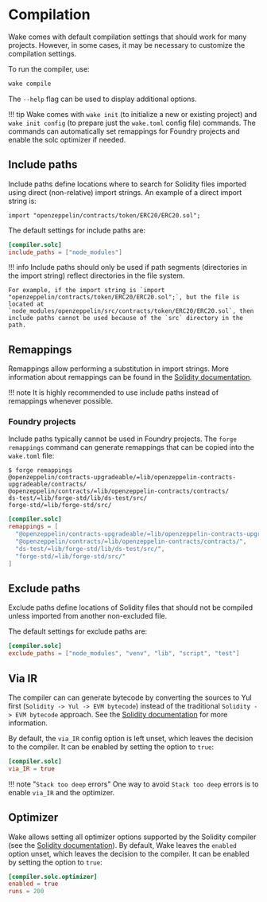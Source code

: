 # Compilation

Wake comes with default compilation settings that should work for many projects.
However, in some cases, it may be necessary to customize the compilation settings.

To run the compiler, use:
```sh
wake compile
```

The `--help` flag can be used to display additional options.

!!! tip
    Wake comes with `wake init` (to initialize a new or existing project) and `wake init config` (to prepare just the `wake.toml` config file) commands.
    The commands can automatically set remappings for Foundry projects and enable the solc optimizer if needed.

## Include paths

Include paths define locations where to search for Solidity files imported using direct (non-relative) import strings.
An example of a direct import string is:
```solidity
import "openzeppelin/contracts/token/ERC20/ERC20.sol";
```

The default settings for include paths are:
```toml title="wake.toml"
[compiler.solc]
include_paths = ["node_modules"]
```

!!! info
    Include paths should only be used if path segments (directories in the import string) reflect directories in the file system.

    For example, if the import string is `import "openzeppelin/contracts/token/ERC20/ERC20.sol";`, but the file is located at `node_modules/openzeppelin/src/contracts/token/ERC20/ERC20.sol`, then include paths cannot be used because of the `src` directory in the path.

## Remappings

Remappings allow performing a substitution in import strings. More information about remappings can be found in the [Solidity documentation](https://docs.soliditylang.org/en/latest/path-resolution.html#import-remapping).

!!! note
    It is highly recommended to use include paths instead of remappings whenever possible.

### Foundry projects

Include paths typically cannot be used in Foundry projects. The `forge remappings` command can generate remappings that can be copied into the `wake.toml` file:
```console
$ forge remappings
@openzeppelin/contracts-upgradeable/=lib/openzeppelin-contracts-upgradeable/contracts/
@openzeppelin/contracts/=lib/openzeppelin-contracts/contracts/
ds-test/=lib/forge-std/lib/ds-test/src/
forge-std/=lib/forge-std/src/
```

```toml title="wake.toml"
[compiler.solc]
remappings = [
  "@openzeppelin/contracts-upgradeable/=lib/openzeppelin-contracts-upgradeable/contracts/",
  "@openzeppelin/contracts/=lib/openzeppelin-contracts/contracts/",
  "ds-test/=lib/forge-std/lib/ds-test/src/",
  "forge-std/=lib/forge-std/src/"
]
```

## Exclude paths

Exclude paths define locations of Solidity files that should not be compiled unless imported from another non-excluded file.

The default settings for exclude paths are:
```toml title="wake.toml"
[compiler.solc]
exclude_paths = ["node_modules", "venv", "lib", "script", "test"]
```

## Via IR

The compiler can can generate bytecode by converting the sources to Yul first (`Solidity -> Yul -> EVM bytecode`) instead of the traditional `Solidity -> EVM bytecode` approach.
See the [Solidity documentation]() for more information.

By default, the `via_IR` config option is left unset, which leaves the decision to the compiler.
It can be enabled by setting the option to `true`:
```toml title="wake.toml"
[compiler.solc]
via_IR = true
```

!!! note "`Stack too deep` errors"
    One way to avoid `Stack too deep` errors is to enable `via_IR` and the optimizer.

## Optimizer

Wake allows setting all optimizer options supported by the Solidity compiler (see the [Solidity documentation](https://docs.soliditylang.org/en/v0.8.22/using-the-compiler.html#input-description)).
By default, Wake leaves the `enabled` option unset, which leaves the decision to the compiler.
It can be enabled by setting the option to `true`:
```toml title="wake.toml"
[compiler.solc.optimizer]
enabled = true
runs = 200
```
